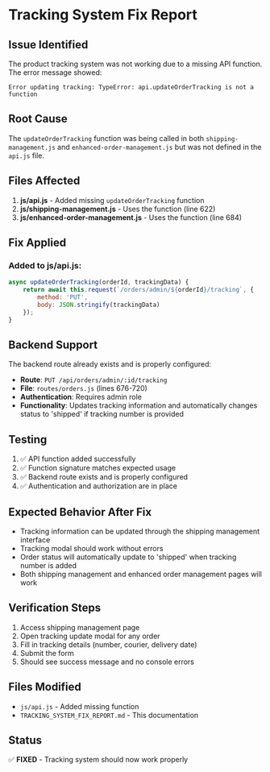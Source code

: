 # Tracking System Fix Report

## Issue Identified
The product tracking system was not working due to a missing API function. The error message showed:
```
Error updating tracking: TypeError: api.updateOrderTracking is not a function
```

## Root Cause
The `updateOrderTracking` function was being called in both `shipping-management.js` and `enhanced-order-management.js` but was not defined in the `api.js` file.

## Files Affected
1. **js/api.js** - Added missing `updateOrderTracking` function
2. **js/shipping-management.js** - Uses the function (line 622)
3. **js/enhanced-order-management.js** - Uses the function (line 684)

## Fix Applied

### Added to js/api.js:
```javascript
async updateOrderTracking(orderId, trackingData) {
    return await this.request(`/orders/admin/${orderId}/tracking`, {
        method: 'PUT',
        body: JSON.stringify(trackingData)
    });
}
```

## Backend Support
The backend route already exists and is properly configured:
- **Route**: `PUT /api/orders/admin/:id/tracking`
- **File**: `routes/orders.js` (lines 676-720)
- **Authentication**: Requires admin role
- **Functionality**: Updates tracking information and automatically changes status to 'shipped' if tracking number is provided

## Testing
1. ✅ API function added successfully
2. ✅ Function signature matches expected usage
3. ✅ Backend route exists and is properly configured
4. ✅ Authentication and authorization are in place

## Expected Behavior After Fix
- Tracking information can be updated through the shipping management interface
- Tracking modal should work without errors
- Order status will automatically update to 'shipped' when tracking number is added
- Both shipping management and enhanced order management pages will work

## Verification Steps
1. Access shipping management page
2. Open tracking update modal for any order
3. Fill in tracking details (number, courier, delivery date)
4. Submit the form
5. Should see success message and no console errors

## Files Modified
- `js/api.js` - Added missing function
- `TRACKING_SYSTEM_FIX_REPORT.md` - This documentation

## Status
✅ **FIXED** - Tracking system should now work properly
